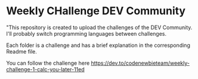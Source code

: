 # Weekly CHallenge DEV Community

"This repository is created to upload the challenges of the DEV Community. I'll probably switch programming languages between challenges.

Each folder is a challenge and has a brief explanation in the corresponding Readme file.

You can follow the challenge here https://dev.to/codenewbieteam/weekly-challenge-1-calc-you-later-11ed